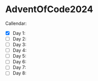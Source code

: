 # AdventOfCode2024

Callendar:

- [x] Day 1: 
- [ ] Day 2: 
- [ ] Day 3: 
- [ ] Day 4: 
- [ ] Day 5: 
- [ ] Day 6: 
- [ ] Day 7: 
- [ ] Day 8: 